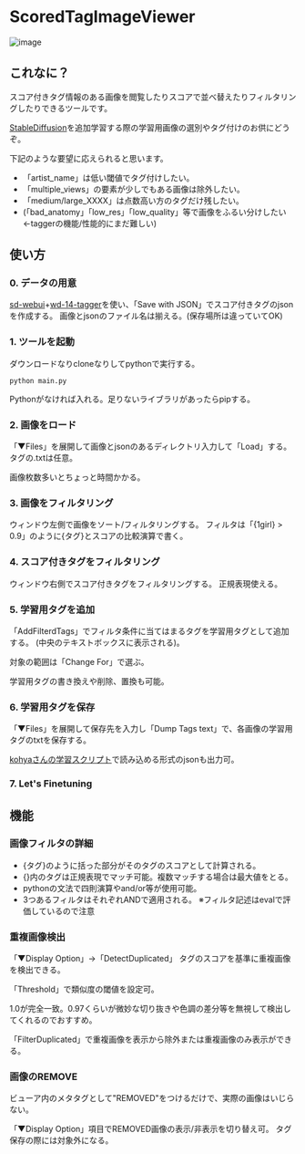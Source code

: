 # ScoredTagImageViewer
![image](https://user-images.githubusercontent.com/128471860/226951063-24f5b25d-4492-460f-bafa-2f09e3ff8029.png)

## これなに？
スコア付きタグ情報のある画像を閲覧したりスコアで並べ替えたりフィルタリングしたりできるツールです。

[StableDiffusion](https://github.com/CompVis/stable-diffusion)を追加学習する際の学習用画像の選別やタグ付けのお供にどうぞ。

下記のような要望に応えられると思います。
* 「artist_name」は低い閾値でタグ付けしたい。
* 「multiple_views」の要素が少しでもある画像は除外したい。
* 「medium/large_XXXX」は点数高い方のタグだけ残したい。
* (「bad_anatomy」「low_res」「low_quality」等で画像をふるい分けしたい←taggerの機能/性能的にまだ難しい)

## 使い方
### 0. データの用意
[sd-webui](https://github.com/AUTOMATIC1111/stable-diffusion-webui)+[wd-14-tagger](https://github.com/toriato/stable-diffusion-webui-wd14-tagger)を使い、「Save with JSON」でスコア付きタグのjsonを作成する。
画像とjsonのファイル名は揃える。(保存場所は違っていてOK)

### 1. ツールを起動
ダウンロードなりcloneなりしてpythonで実行する。

`python main.py`

Pythonがなければ入れる。足りないライブラリがあったらpipする。

### 2. 画像をロード
「▼Files」を展開して画像とjsonのあるディレクトリ入力して「Load」する。
タグの.txtは任意。

画像枚数多いとちょっと時間かかる。

### 3. 画像をフィルタリング
ウィンドウ左側で画像をソート/フィルタリングする。
フィルタは「{1girl} > 0.9」のように{タグ}とスコアの比較演算で書く。

### 4. スコア付きタグをフィルタリング
ウィンドウ右側でスコア付きタグをフィルタリングする。
正規表現使える。

### 5. 学習用タグを追加
「AddFilterdTags」でフィルタ条件に当てはまるタグを学習用タグとして追加する。
(中央のテキストボックスに表示される)。

対象の範囲は「Change For」で選ぶ。

学習用タグの書き換えや削除、置換も可能。


### 6. 学習用タグを保存
「▼Files」を展開して保存先を入力し「Dump Tags text」で、各画像の学習用タグのtxtを保存する。

[kohyaさんの学習スクリプト](https://github.com/kohya-ss/sd-scripts)で読み込める形式のjsonも出力可。

### 7. Let's Finetuning


## 機能
### 画像フィルタの詳細
* {タグ}のように括った部分がそのタグのスコアとして計算される。
* {}内のタグは正規表現でマッチ可能。複数マッチする場合は最大値をとる。
* pythonの文法で四則演算やand/or等が使用可能。
* 3つあるフィルタはそれぞれANDで適用される。
※フィルタ記述はevalで評価しているので注意

### 重複画像検出
「▼Display Option」→「DetectDuplicated」
タグのスコアを基準に重複画像を検出できる。

「Threshold」で類似度の閾値を設定可。

1.0が完全一致。0.97くらいが微妙な切り抜きや色調の差分等を無視して検出してくれるのでおすすめ。

「FilterDuplicated」で重複画像を表示から除外または重複画像のみ表示ができる。

### 画像のREMOVE
ビューア内のメタタグとして"REMOVED"をつけるだけで、実際の画像はいじらない。

「▼Display Option」項目でREMOVED画像の表示/非表示を切り替え可。
タグ保存の際には対象外になる。
